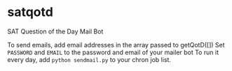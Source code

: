 satqotd
=======

SAT Question of the Day Mail Bot

To send emails, add email addresses in the array passed to getQotD([])
Set ```PASSWORD``` and ```EMAIL``` to the password and email of your mailer bot
To run it every day, add ```python sendmail.py``` to your chron job list.
